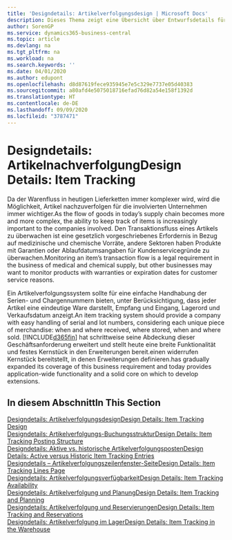```yaml
---
title: 'Designdetails: Artikelverfolgungsdesign | Microsoft Docs'
description: Dieses Thema zeigt eine Übersicht über Entwurfsdetails für Artikelverfolgung.
author: SorenGP
ms.service: dynamics365-business-central
ms.topic: article
ms.devlang: na
ms.tgt_pltfrm: na
ms.workload: na
ms.search.keywords: ''
ms.date: 04/01/2020
ms.author: edupont
ms.openlocfilehash: d8d87619fece935945e7e5c329e7737e05d40383
ms.sourcegitcommit: a80afd4e5075018716efad76d82a54e158f1392d
ms.translationtype: HT
ms.contentlocale: de-DE
ms.lasthandoff: 09/09/2020
ms.locfileid: "3787471"
---
```

# <a name="design-details-item-tracking"></a><span data-ttu-id="a1bf3-103">Designdetails: Artikelnachverfolgung</span><span class="sxs-lookup"><span data-stu-id="a1bf3-103">Design Details: Item Tracking</span></span>
<span data-ttu-id="a1bf3-104">Da der Warenfluss in heutigen Lieferketten immer komplexer wird, wird die Möglichkeit, Artikel nachzuverfolgen für die involvierten Unternehmen immer wichtiger.</span><span class="sxs-lookup"><span data-stu-id="a1bf3-104">As the flow of goods in today’s supply chain becomes more and more complex, the ability to keep track of items is increasingly important to the companies involved.</span></span> <span data-ttu-id="a1bf3-105">Den Transaktionsfluss eines Artikels zu überwachen ist eine gesetzlich vorgeschriebenes Erfordernis in Bezug auf medizinische und chemische Vorräte, andere Sektoren haben Produkte mit Garantien oder Ablaufdatumsangaben für Kundenservicegründe zu überwachen.</span><span class="sxs-lookup"><span data-stu-id="a1bf3-105">Monitoring an item’s transaction flow is a legal requirement in the business of medical and chemical supply, but other businesses may want to monitor products with warranties or expiration dates for customer service reasons.</span></span>  

<span data-ttu-id="a1bf3-106">Ein Artikelverfolgungssystem sollte für eine einfache Handhabung der Serien- und Chargennummern bieten, unter Berücksichtigung, dass jeder Artikel eine eindeutige Ware darstellt, Empfang und Eingang, Lagerord und Verkaufsdatum anzeigt.</span><span class="sxs-lookup"><span data-stu-id="a1bf3-106">An item tracking system should provide a company with easy handling of serial and lot numbers, considering each unique piece of merchandise: when and where received, where stored, when and where sold.</span></span> [!INCLUDE[d365fin](includes/d365fin_md.md)] <span data-ttu-id="a1bf3-107">hat schrittweise seine Abdeckung dieser Geschäftsanforderung erweitert und stellt heute eine breite Funktionalität und festes Kernstück in den Erweiterungen bereit.einen widerrufen Kernstück bereitstellt, in denen Erweiterungen definieren.</span><span class="sxs-lookup"><span data-stu-id="a1bf3-107">has gradually expanded its coverage of this business requirement and today provides application-wide functionality and a solid core on which to develop extensions.</span></span>  

## <a name="in-this-section"></a><span data-ttu-id="a1bf3-108">In diesem Abschnitt</span><span class="sxs-lookup"><span data-stu-id="a1bf3-108">In This Section</span></span>  
[<span data-ttu-id="a1bf3-109">Designdetails: Artikelverfolgungsdesign</span><span class="sxs-lookup"><span data-stu-id="a1bf3-109">Design Details: Item Tracking Design</span></span>](design-details-item-tracking-design.md)  
[<span data-ttu-id="a1bf3-110">Designdetails: Artikelverfolgungs-Buchungsstruktur</span><span class="sxs-lookup"><span data-stu-id="a1bf3-110">Design Details: Item Tracking Posting Structure</span></span>](design-details-item-tracking-posting-structure.md)  
[<span data-ttu-id="a1bf3-111">Designdetails: Aktive vs. historische Artikelverfolgungsposten</span><span class="sxs-lookup"><span data-stu-id="a1bf3-111">Design Details: Active versus Historic Item Tracking Entries</span></span>](design-details-active-versus-historic-item-tracking-entries.md)  
[<span data-ttu-id="a1bf3-112">Designdetails – Artikelverfolgungszeilenfenster-Seite</span><span class="sxs-lookup"><span data-stu-id="a1bf3-112">Design Details: Item Tracking Lines Page</span></span>](design-details-item-tracking-lines-window.md)  
[<span data-ttu-id="a1bf3-113">Designdetails: Artikelverfolgungsverfügbarkeit</span><span class="sxs-lookup"><span data-stu-id="a1bf3-113">Design Details: Item Tracking Availability</span></span>](design-details-item-tracking-availability.md)  
[<span data-ttu-id="a1bf3-114">Designdetails: Artikelverfolgung und Planung</span><span class="sxs-lookup"><span data-stu-id="a1bf3-114">Design Details: Item Tracking and Planning</span></span>](design-details-item-tracking-and-planning.md)  
[<span data-ttu-id="a1bf3-115">Designdetails: Artikelverfolgung und Reservierungen</span><span class="sxs-lookup"><span data-stu-id="a1bf3-115">Design Details: Item Tracking and Reservations</span></span>](design-details-item-tracking-and-reservations.md)  
[<span data-ttu-id="a1bf3-116">Designdetails: Artikelverfolgung im Lager</span><span class="sxs-lookup"><span data-stu-id="a1bf3-116">Design Details: Item Tracking in the Warehouse</span></span>](design-details-item-tracking-in-the-warehouse.md)
